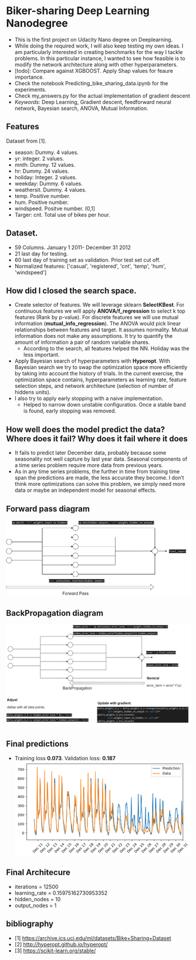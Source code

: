 # Biker-sharing Deep Learning Nanodegree
+ This is the first project on Udacity Nano degree on Deeplearning.
+ While doing the required work, I will also keep testing my own ideas. I am particularly interested in creating benchmarks for the way I tackle problems. In this particular instance, I wanted to see how feasible is to modify the network architecture along with other hyperparameters.
+ [todo]: Compare against XGBOOST. Apply Shap values for feaure importance.
+ Check the notebook Predicting_bike_sharing_data.ipynb for the experiments.
+ Check my_answers.py for the actual implementation of gradient descent
+ *Keywords*: Deep Learning, Gradient descent, feedforward neural network, Bayesian search, ANOVA, Mutual Information.

## Features
Dataset from [1].
+ season: Dummy. 4 values.
+ yr: integer. 2 values.
+ mnth: Dummy. 12 values.
+ hr: Dummy. 24 values.
+ holiday: Integer. 2 values.
+ weekday: Dummy. 6 values.
+ weathersit. Dummy. 4 values.
+ temp. Positive number.
+ hum. Positive number.
+ windspeed. Positve number. (0,1]
+ Targer: cnt. Total use of bikes per hour.

## Dataset.
+ 59 Columns. January 1 2011- December 31 2012
+ 21 last day for testing.
+ 60 last day of training set as validation. Prior test set cut off.
+ Normalized features: ['casual', 'registered', 'cnt', 'temp', 'hum', 'windspeed']

## How did I closed the search space.
+ Create selector of features. We will leverage sklearn **SelectKBest**. For continuous features we will apply **ANOVA/f_regression** to select k top features (Rank by p-value). For discrete features we will use mutual information (**mutual_info_regression**). The ANOVA would pick linear relationships between features and target. It assumes normality. Mutual information does not make any assumptions. It try to quantify the amount of information a pair of random variable shares. 
    +   According to the search, all features helped the NN. Holiday was the less important.
+ Apply Bayesian search of hyperparameters with **Hyperopt**. With Bayesian search we try to swap the optimization space more efficiently by taking into account the history of trials. In the current exercise, the optimization space contains, hyperparameters as learning rate,  feature selection steps, and network architecture (selection of number of hiddens units).
+ I also try to apply early stopping with a naive implementation.
    +   Helped to narrow down unstable configuratios. Once a stable band is found, early stopping was removed.

## How well does the model predict the data? Where does it fail? Why does it fail where it does

+ It fails to predict later December data, probably because some seasonality not well capture by last year data. Seasonal components of a time series problem require more data from previous years.
+ As in any time series problems, the further in time from training time span the predictions are made, the less accurate they become. I don’t think more optimizations can solve this problem, we simply need more data or maybe an independent model for seasonal effects.

## Forward pass diagram
![forward_pass](./assets/forward_pass.png)

## BackPropagation diagram
![backprod](./assets/backprod.png)

## Final predictions
+ Training loss **0.073**. Validation loss: **0.187**
![forward_pass](./assets/final_test.png)

## Final Architecure
+ iterations = 12500
+ learning_rate = 0.15975162730953352
+ hidden_nodes = 10
+ output_nodes = 1

## bibliography

+ [1] https://archive.ics.uci.edu/ml/datasets/Bike+Sharing+Dataset
+ [2] http://hyperopt.github.io/hyperopt/
+ [3] https://scikit-learn.org/stable/